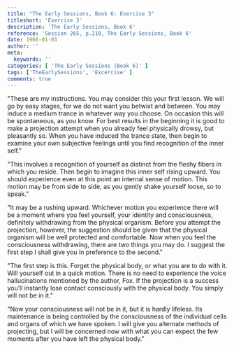 ```yaml
---
title: "The Early Sessions, Book 6: Exercise 3"
titleshort: 'Exercise 3'
description: 'The Early Sessions, Book 6'
reference: 'Session 265, p.210, The Early Sessions, Book 6'
date: 1966-01-01
author: ''
meta:
  keywords: ''
categories: [ 'The Early Sessions (Book 6)' ]
tags: ['TheEarlySessions', 'Excercise' ]
comments: true
---
```

"These are my instructions. You may consider this your first lesson. We will go by easy stages, for we do not want you betwixt and between. You may induce a medium trance in whatever way you choose. On occasion this will be spontaneous, as you know. For best results in the beginning it is good to make a projection attempt when you already feel physically drowsy, but pleasantly so. When you have induced the trance state, then begin to examine your own subjective feelings until you find recognition of the inner self."

"This involves a recognition of yourself as distinct from the fleshy fibers in which you reside. Then begin to imagine this inner self rising upward. You should experience even at this point an internal sense of motion. This motion may be from side to side, as you gently shake yourself loose, so to speak."

"It may be a rushing upward. Whichever motion you experience there will be a moment where you feel yourself, your identity and consciousness, definitely withdrawing from the physical organism. Before you attempt the projection, however, the suggestion should be given that the physical organism will be well protected and comfortable. Now when you feel the consciousness withdrawing, there are two things you may do. I suggest the first step I shall give you in preference to the second."

"The first step is this. Forget the physical body, or what you are to do with it. Will yourself out in a quick motion. There is no need to experience the voice hallucinations mentioned by the author, Fox. If the projection is a success you’ll instantly lose contact consciously with the physical body. You simply will not be in it."

"Now your consciousness will not be in it, but it is hardly lifeless. Its maintenance is being controlled by the consciousness of the individual cells and organs of which we have spoken. I will give you alternate methods of projecting, but I will be concerned now with what you can expect the few moments after you have left the physical body."
